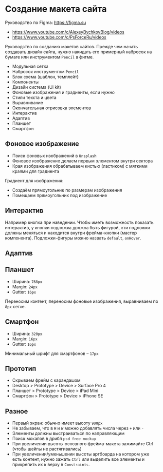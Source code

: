 # Создание макета сайта
Руководство по Figma: https://figma.su

- https://www.youtube.com/c/AlexeyBychkovBlog/videos
- https://www.youtube.com/c/PsForceRu/videos

Руководство по созданию макетов сайтов. Прежде чем начать создавать дизайн сайта, нужно накидать его примерный набросок на бумаге или инструментом `Pencil` в фигме.

- Модульная сетка
- Набросок инструментом `Pencil`
- Блок схема (шаблон, темплейт)
- Компоненты
- Дизайн система (UI kit)
- Фоновые изображения и градиенты, если нужно
- Стили текста и цвета
- Выравнивание
- Окончательная отрисовка элементов
- Интерактив
- Адаптив
- Планшет
- Смартфон

## Фоновое изображение
- Поиск фоновых изображений в `Unsplash`
- Фоновое изображение делаем первым элементом внутри сектора
- Края изображения обрабатываем кистью (ластиком) с мягкими краями для градиента

Градиент для изображения:
- Создаём прямоугольник по размерам изображения
- Помещаем прямоугольник под изображение

## Интерактив
Например кнопка при наведении. Чтобы иметь возможность показать интерактив, у кнопки подложка должна быть фигурой, эти подложки должны меняться и находится внутри фрейма-кнопки (мастер компонента). Подложки-фигуры можно назвать `default`, `onHover`.

## Адаптив

## Планшет
- Ширина: `768px`
- Margin: `24px`
- Gutter: `16px`

Переносим контент, переносим фоновые изображения, выравниваем по `8px` сетке.

## Смартфон
- Ширина: `320px`
- Margin: `16px`
- Gutter: `16px`

Минимальный шрифт для смартфонов &ndash; `17px`

## Прототип
- Скрываем фрейм с карандашом
- Desktop > Prototype > Device > Surface Pro 4
- Планшет > Prototype > Device > iPad Mini
- Смартфон > Prototype > Device > iPhone SE

## Разное
- Первый экран: обычно имеет высоту `900px`
- Не забываем, что в `H` и `W` можно добавлять числа через `+` или `-`
- Элементы должны выстраиваться по направляющим
- Поиск мокапов в дрибл `psd free mockup`
- При увеличении высоты основного фрейма-макета зажимайте Ctrl (чтобы шейпы не растягивались)
- При увеличении/уменьшении высоты артбоарда на котором уже есть контент, нужно зажать `Ctrl` или выделить все элементы и прикрепить их к верху в `Constraints`.

